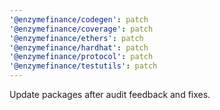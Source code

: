 ```yaml
---
'@enzymefinance/codegen': patch
'@enzymefinance/coverage': patch
'@enzymefinance/ethers': patch
'@enzymefinance/hardhat': patch
'@enzymefinance/protocol': patch
'@enzymefinance/testutils': patch
---
```


Update packages after audit feedback and fixes.
